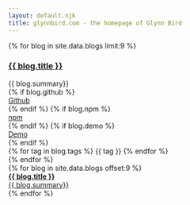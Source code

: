 ```yaml
---
layout: default.njk
title: glynnbird.com - the homepage of Glynn Bird
---
```

<div class="awrapper" id="content">
  {% for blog in site.data.blogs limit:9 %}
  <div class="article">
    <h3><a href="{{ blog.url }}">{{ blog.title }}</a></h3>
    <div>{{ blog.summary}}</div>
    {% if blog.github %}
    <div class="lk"><a href="{{ blog.github }}">Github</i></a></div>
    {% endif %}
    {% if blog.npm %}
    <div class="lk"><a href="{{ blog.npm }}">npm</i></a></div>
    {% endif %}
    {% if blog.demo %}
    <div class="lk"><a href="{{ blog.demo }}">Demo</i></a></div>
    {% endif %}
    <div class="ft">
      {% for tag in blog.tags %}
      <span>{{ tag }}</span>
      {% endfor %}
    </div>
  </div>
  {% endfor %}
</div>
{% for blog in site.data.blogs offset:9 %}
<div>
  <a href="{{ blog.url }}"><b>{{ blog.title }}</b><br> {{ blog.summary}}</a>
</div>
{% endfor %}
